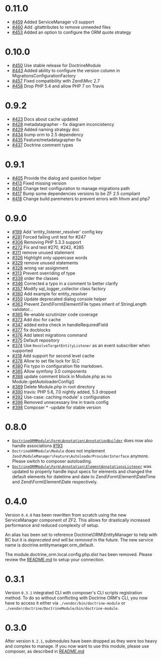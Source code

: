 # 0.11.0
 * [#459](https://github.com/doctrine/DoctrineORMModule/pull/459) Added ServiceManager v3 support
 * [#460](https://github.com/doctrine/DoctrineORMModule/pull/460) Add .gitattributes to remove unneeded files
 * [#453](https://github.com/doctrine/DoctrineORMModule/pull/453) Added an option to configure the ORM quote strategy
# 0.10.0

 * [#450](https://github.com/doctrine/DoctrineORMModule/pull/450) Use stable release for DoctrineModule
 * [#443](https://github.com/doctrine/DoctrineORMModule/pull/443) Added ability to configure the version column in MigrationsConfigurationFactory
 * [#457](https://github.com/doctrine/DoctrineORMModule/pull/457) Fixed compatibility with Zend\Mvc 2.7
 * [#458](https://github.com/doctrine/DoctrineORMModule/pull/458) Drop PHP 5.4 and allow PHP 7 on Travis

# 0.9.2
 * [#423](https://github.com/doctrine/DoctrineORMModule/pull/423) Docs about cache updated
 * [#428](https://github.com/doctrine/DoctrineORMModule/pull/428) metadatagrapher - fix diagram inconcistency
 * [#429](https://github.com/doctrine/DoctrineORMModule/pull/429) Added naming strategy doc
 * [#434](https://github.com/doctrine/DoctrineORMModule/pull/434) bump orm to 2.5 dependency
 * [#435](https://github.com/doctrine/DoctrineORMModule/pull/435) Feature/metadatagrapher fix
 * [#437](https://github.com/doctrine/DoctrineORMModule/pull/437) Doctrine comment types

# 0.9.1
 * [#405](https://github.com/doctrine/DoctrineORMModule/pull/405) Provide the dialog and question helper
 * [#413](https://github.com/doctrine/DoctrineORMModule/pull/413) Fixed missing version
 * [#414](https://github.com/doctrine/DoctrineORMModule/pull/414) Change test configuration to manage migrations path
 * [#417](https://github.com/doctrine/DoctrineORMModule/pull/417) Bump some dependencies versions to be ZF 2.5 compliant
 * [#418](https://github.com/doctrine/DoctrineORMModule/pull/418) Change build paremeters to prevent errors with hhvm and php7

# 0.9.0
 * [#199](https://github.com/doctrine/DoctrineORMModule/pull/199) Add 'entity_listener_resolver' config key
 * [#281](https://github.com/doctrine/DoctrineORMModule/pull/281) Forced failing unit test for #247
 * [#306](https://github.com/doctrine/DoctrineORMModule/pull/306) Removing PHP 5.3.3 support
 * [#272](https://github.com/doctrine/DoctrineORMModule/pull/272) Fix and test #270, #242, #285
 * [#311](https://github.com/doctrine/DoctrineORMModule/pull/311) remove unused statement
 * [#326](https://github.com/doctrine/DoctrineORMModule/pull/326) Highlight only uppercase words
 * [#329](https://github.com/doctrine/DoctrineORMModule/pull/329) remove unused statements
 * [#328](https://github.com/doctrine/DoctrineORMModule/pull/328) wrong var assignment
 * [#313](https://github.com/doctrine/DoctrineORMModule/pull/313) Prevent overriding of type
 * [#338](https://github.com/doctrine/DoctrineORMModule/pull/338) order the classes
 * [#346](https://github.com/doctrine/DoctrineORMModule/pull/346) Corrected a typo in a comment to better clarify
 * [#357](https://github.com/doctrine/DoctrineORMModule/pull/357) Modify sql_logger_collector class factory
 * [#360](https://github.com/doctrine/DoctrineORMModule/pull/360) Add example for entity_resolver
 * [#359](https://github.com/doctrine/DoctrineORMModule/pull/359) Update deprecated dialog console helper
 * [#363](https://github.com/doctrine/DoctrineORMModule/pull/363) Prevent Zend\Form\Element\File types inherit of StringLength validator...
 * [#365](https://github.com/doctrine/DoctrineORMModule/pull/365) Re-enable scrutinizer code coverage
 * [#373](https://github.com/doctrine/DoctrineORMModule/pull/373) Add doc for cache
 * [#347](https://github.com/doctrine/DoctrineORMModule/pull/347) added extra check in handleRequiredField
 * [#377](https://github.com/doctrine/DoctrineORMModule/pull/377) fix docblocks
 * [#376](https://github.com/doctrine/DoctrineORMModule/pull/376) Add latest migrations command
 * [#375](https://github.com/doctrine/DoctrineORMModule/pull/375) Default repository
 * [#374](https://github.com/doctrine/DoctrineORMModule/pull/374) Use `ResolveTargetEntityListener` as an event subscriber when supported
 * [#318](https://github.com/doctrine/DoctrineORMModule/pull/318) Add support for second level cache
 * [#378](https://github.com/doctrine/DoctrineORMModule/pull/378) Allow to set file lock for SLC
 * [#380](https://github.com/doctrine/DoctrineORMModule/pull/380) Fix typo in configuration file markdown.
 * [#385](https://github.com/doctrine/DoctrineORMModule/pull/385) Allow symfony 3.0 components
 * [#388](https://github.com/doctrine/DoctrineORMModule/pull/388) update comment block in Module.php as no Module::getAutoloaderConfig()
 * [#389](https://github.com/doctrine/DoctrineORMModule/pull/389) Delete Module.php in root directory
 * [#390](https://github.com/doctrine/DoctrineORMModule/pull/390) travis: PHP 5.6, 7.0 nightly added, 5.3 dropped
 * [#392](https://github.com/doctrine/DoctrineORMModule/pull/392) Use-case: caching module' s configuration
 * [#396](https://github.com/doctrine/DoctrineORMModule/pull/396) Removed unnecessary line in travis config
 * [#398](https://github.com/doctrine/DoctrineORMModule/pull/398) Composer * -update for stable version

# 0.8.0

 * [`DoctrineORMModule\Form\Annotation\AnnotationBuilder`](https://github.com/doctrine/DoctrineORMModule/blob/master/src/DoctrineORMModule/Form/Annotation/AnnotationBuilder.php)
   does now also handle associations [#193](https://github.com/doctrine/DoctrineORMModule/pull/193)
 * `DoctrineORMModule\Module` does not implement `Zend\ModuleManager\Feature\AutoloaderProviderInterface` anymore.
   Please switch to composer autoloading.
 * [`DoctrineORMModule\Form\Annotation\ElementAnnotationsListener`](https://github.com/doctrine/DoctrineORMModule/blob/master/src/DoctrineORMModule/Form/Annotation/ElementAnnotationsListener.php)
   was updated to properly handle input specs for elements and changed the default elements for datetime and date to
   Zend\Form\Element\DateTime and Zend\Form\Element\Date respectively.

# 0.4.0
Version `0.4.0` has been rewritten from scratch using the new ServiceManager component of ZF2. This allows for
drastically increased performance and reduced complexity of setup.

An alias has been set to reference Doctrine\ORM\EntityManager to help with BC but it is *deprecated and will be removed*
in the future. The new service name is doctrine.entitymanager.orm_default.

The module.doctrine_orm.local.config.php.dist has been removed. Please review the
[README.md](http://www.github.com/doctrine/DoctrineORMModule/tree/master/README.md) to setup your connection.

# 0.3.1
Version `0.3.1` integrated CLI with composer's CLI scripts registration method. To do so without conflicting with
Doctrine ORM's CLI, you now have to access it either via `./vendor/bin/doctrine-module` or
`./vendor/doctrine/DoctrineModule/bin/doctrine-module`.

# 0.3.0
After version `0.2.1`, submodules have been dropped as they were too heavy and complex to manage. If you now want to use
this module, please use composer, as described in
[README.md](http://www.github.com/doctrine/DoctrineORMModule/tree/master/README.md)

